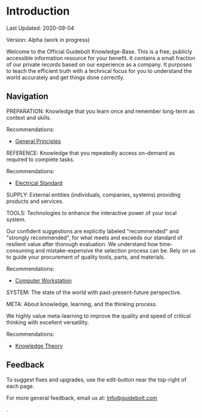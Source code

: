 # Introduction

Last Updated: 2020-09-04

Version: Alpha (work in progress)

Welcome to the Official Guidebolt Knowledge-Base. This is a free, publicly accessible information resource for your benefit. It contains a small fraction of our private records based on our experience as a company. It purposes to teach the efficient truth with a technical focus for you to understand the world accurately and get things done correctly.

## Navigation

PREPARATION: Knowledge that you learn once and remember long-term as context and skills.

Recommendations:

* [General Principles](/preparation/general-principles)

REFERENCE: Knowledge that you repeatedly access on-demand as required to complete tasks.

Recommendations:

* [Electrical Standard](/reference/electrical-standard)

SUPPLY: External entities (individuals, companies, systems) providing products and services.

TOOLS: Technologies to enhance the interactive power of your local system.

Our confident suggestions are explicitly labeled "recommended" and "strongly recommended", for what meets and exceeds our standard of resilient value after thorough evaluation. We understand how time-consuming and mistake-expensive the selection process can be. Rely on us to guide your procurement of quality tools, parts, and materials.

Recommendations:

* [Computer Workstation](/tools/electrical-standard)

SYSTEM: The state of the world with past-present-future perspective.

META: About knowledge, learning, and the thinking process.

We highly value meta-learning to improve the quality and speed of critical thinking with excellent versatility. 

Recommendations:

* [Knowledge Theory](/meta/knowledge-theory)

## Feedback

To suggest fixes and upgrades, use the edit-button near the top-right of each page.

For more general feedback, email us at: [info@guidebolt.com](mailto:info@guidebolt.com)






.
